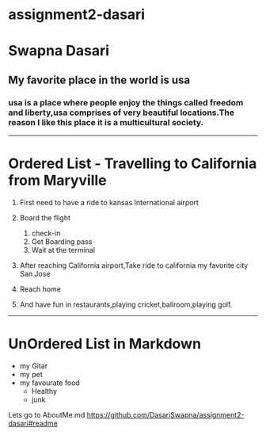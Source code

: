 # assignment2-dasari
# Swapna Dasari
## My favorite place in the world is usa
### **usa is a place where people enjoy the things called freedom and liberty**,usa comprises of very beautiful locations.The reason I like this place it is a **multicultural society.**
_ _ _ _ _ 
# Ordered List - Travelling to California from Maryville

1. First need to have a ride to kansas International airport
2. Board the flight
    1. check-in 
    2. Get Boarding pass
    3. Wait at the terminal
    
1. After reaching California airport,Take ride to california my favorite city San Jose
2. Reach home
3. And have fun in restaurants,playing cricket,ballroom,playing golf.

 _ _ _ _ _
# UnOrdered List in Markdown
+ my Gitar
+ my pet
+ my favourate food
    - Healthy
    - junk



Lets go to AboutMe.md <https://github.com/DasariSwapna/assignment2-dasari#readme>
